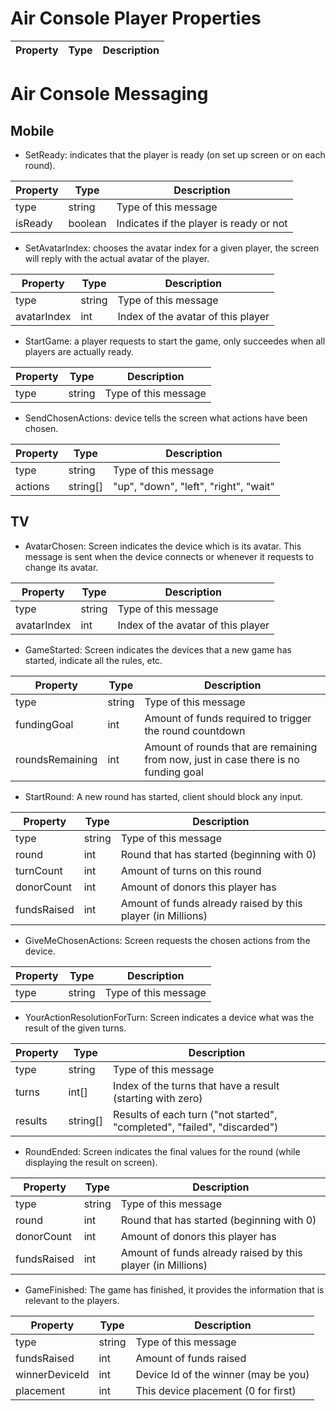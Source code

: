 # Air Console Player Properties

| Property | Type | Description |
| -------- | ---- | ----------- |


# Air Console Messaging
## Mobile

 - SetReady: indicates that the player is ready (on set up screen or on each round). 

| Property | Type | Description |
| -------- | ---- | ----------- |
| type | string | Type of this message |
| isReady | boolean | Indicates if the player is ready or not |

 - SetAvatarIndex: chooses the avatar index for a given player, the screen will reply with the actual avatar of the player.

| Property | Type | Description |
| -------- | ---- | ----------- |
| type | string | Type of this message |
| avatarIndex | int | Index of the avatar of this player |

 - StartGame: a player requests to start the game, only succeedes when all players are actually ready.

| Property | Type | Description |
| -------- | ---- | ----------- |
| type | string | Type of this message |

 - SendChosenActions: device tells the screen what actions have been chosen.

| Property | Type | Description |
| -------- | ---- | ----------- |
| type | string | Type of this message |
| actions | string[] | "up", "down", "left", "right", "wait" |

## TV

 - AvatarChosen: Screen indicates the device which is its avatar. This message is sent when the device connects or whenever it requests to change its avatar.

| Property | Type | Description |
| -------- | ---- | ----------- |
| type | string | Type of this message |
| avatarIndex | int | Index of the avatar of this player |

 - GameStarted: Screen indicates the devices that a new game has started, indicate all the rules, etc.

| Property | Type | Description |
| -------- | ---- | ----------- |
| type | string | Type of this message |
| fundingGoal | int | Amount of funds required to trigger the round countdown |
| roundsRemaining | int | Amount of rounds that are remaining from now, just in case there is no funding goal |

 - StartRound: A new round has started, client should block any input.

| Property | Type | Description |
| -------- | ---- | ----------- |
| type | string | Type of this message |
| round | int | Round that has started (beginning with 0) |
| turnCount | int | Amount of turns on this round |
| donorCount | int | Amount of donors this player has |
| fundsRaised | int | Amount of funds already raised by this player (in Millions) |

 - GiveMeChosenActions: Screen requests the chosen actions from the device.

| Property | Type | Description |
| -------- | ---- | ----------- |
| type | string | Type of this message |

 - YourActionResolutionForTurn: Screen indicates a device what was the result of the given turns.

| Property | Type | Description |
| -------- | ---- | ----------- |
| type | string | Type of this message |
| turns | int[] | Index of the turns that have a result (starting with zero) |
| results | string[] | Results of each turn ("not started", "completed", "failed", "discarded") |

 - RoundEnded: Screen indicates the final values for the round (while displaying the result on screen).

| Property | Type | Description |
| -------- | ---- | ----------- |
| type | string | Type of this message |
| round | int | Round that has started (beginning with 0) |
| donorCount | int | Amount of donors this player has |
| fundsRaised | int | Amount of funds already raised by this player (in Millions) |

 - GameFinished: The game has finished, it provides the information that is relevant to the players.

| Property | Type | Description |
| -------- | ---- | ----------- |
| type | string | Type of this message |
| fundsRaised | int | Amount of funds raised |
| winnerDeviceId | int | Device Id of the winner (may be you) |
| placement | int | This device placement (0 for first) |